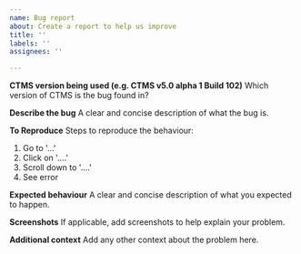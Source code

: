```yaml
---
name: Bug report
about: Create a report to help us improve
title: ''
labels: ''
assignees: ''

---
```


**CTMS version being used (e.g. CTMS v5.0 alpha 1 Build 102)**
Which version of CTMS is the bug found in?

**Describe the bug**
A clear and concise description of what the bug is.

**To Reproduce**
Steps to reproduce the behaviour:
1. Go to '...'
2. Click on '....'
3. Scroll down to '....'
4. See error

**Expected behaviour**
A clear and concise description of what you expected to happen.

**Screenshots**
If applicable, add screenshots to help explain your problem.

**Additional context**
Add any other context about the problem here.

